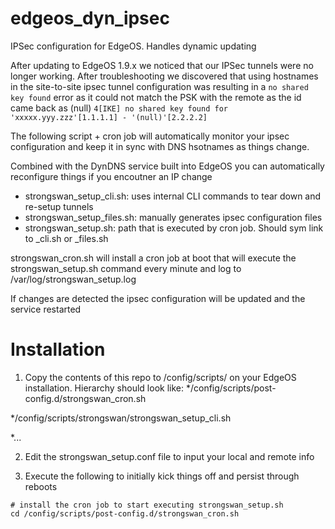 # edgeos_dyn_ipsec
IPSec configuration for EdgeOS.  Handles dynamic updating

After updating to EdgeOS 1.9.x we noticed that our IPSec tunnels were no longer working.  After
troubleshooting we discovered that using hostnames in the site-to-site ipsec tunnel configuration
was resulting in a `no shared key found` error as it could not match the PSK with the remote as the id came back as (null)
`4[IKE] no shared key found for 'xxxxx.yyy.zzz'[1.1.1.1] - '(null)'[2.2.2.2]`

The following script + cron job will automatically monitor your ipsec configuration and keep it in sync
with DNS hsotnames as things change.

Combined with the DynDNS service built into EdgeOS you can automatically reconfigure things if you encoutner an IP change

- strongswan_setup_cli.sh: uses internal CLI commands to tear down and re-setup tunnels
- strongswan_setup_files.sh: manually generates ipsec configuration files
- strongswan_setup.sh: path that is executed by cron job.  Should sym link to _cli.sh or _files.sh

strongswan_cron.sh will install a cron job at boot that will execute the strongswan_setup.sh
command every minute and log to /var/log/strongswan_setup.log

If changes are detected the ipsec configuration will be updated and the service restarted

# Installation
1. Copy the contents of this repo to /config/scripts/ on your EdgeOS installation.  Hierarchy should look like:
  */config/scripts/post-config.d/strongswan_cron.sh
  
  */config/scripts/strongswan/strongswan_setup_cli.sh
  
  *...

2. Edit the strongswan_setup.conf file to input your local and remote info

3. Execute the following to initially kick things off and persist through reboots
```
# install the cron job to start executing strongswan_setup.sh
cd /config/scripts/post-config.d/strongswan_cron.sh
```
